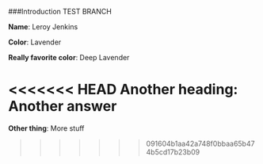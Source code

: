 ###Introduction TEST BRANCH

**Name**: Leroy Jenkins

**Color**: Lavender

**Really favorite color**: Deep Lavender

<<<<<<< HEAD
**Another heading**: Another answer
=======
**Other thing**: More stuff
>>>>>>> 091604b1aa42a748f0bbaa65b474b5cd17b23b09
